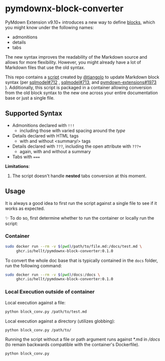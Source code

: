 # pymdownx-block-converter

PyMdown Extension v9.10+ introduces a new way to define
[blocks](https://facelessuser.github.io/pymdown-extensions/extensions/blocks/),
which you might know under the following names:

* admonitions
* details
* tabs

The new syntax improves the readability of the Markdown source and allows for
more flexibility. However, you might already have a lot of Markdown files that
use the old syntax.

This repo contains a [script](main.py) created by [@tiangolo](https://github.com/tiangolo)
to update Markdown block syntax (per [sqlmodel#712](https://github.com/fastapi/sqlmodel/pull/712)
, [sqlmodel#713](https://github.com/fastapi/sqlmodel/pull/713), and
[pymdown-extensions#1973](https://github.com/facelessuser/pymdown-extensions/discussions/1973)
). Additionally, this script is packaged in a container allowing conversion from
the old block syntax to the new one across your entire documentation base or
just a single file.

## Supported Syntax

* Admonitions declared with `!!!`
  * including those with varied spacing around the _type_
* Details declared with HTML tags
  * with and without &lt;summary/> tags
* Details declared with `???`, including the open attribute with `???+`
  * again, with and without a summary
* Tabs with `===`

**Limitations**:

1. The script doesn't handle **nested** tabs conversion at this moment.

## Usage

It is always a good idea to first run the script against a single file to see if
it works as expected.

:sparkles: To do so, first determine whether to run the container or locally run the script:

### Container

```bash
sudo docker run --rm -v $(pwd)/path/to/file.md:/docs/test.md \
     ghcr.io/hellt/pymdownx-block-converter:0.1.0
```

To convert the whole doc base that is typically contained in the `docs` folder,
run the following command:

```bash
sudo docker run --rm -v $(pwd)/docs:/docs \
     ghcr.io/hellt/pymdownx-block-converter:0.1.0
```

### Local Execution outside of container

Local execution against a file:

```bash
python block_conv.py /path/to/test.md
```

Local execution against a directory (utilizes globbing):

```bash
python block_conv.py /path/to/
```

Running the script without a file or path argument runs against *.md in
_/docs_ (to remain backwards compatible with the container's Dockerfile).

```bash
python block_conv.py
```

